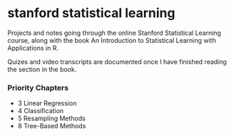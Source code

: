 # stanford statistical learning
Projects and notes going through the online Stanford Statistical Learning course,
along with the book An Introduction to Statistical Learning with Applications in R. 

Quizes and video transcripts are documented once I have finished reading the section
in the book.

### Priority Chapters
- 3 Linear Regression
- 4 Classification
- 5 Resampling Methods
- 8 Tree-Based Methods